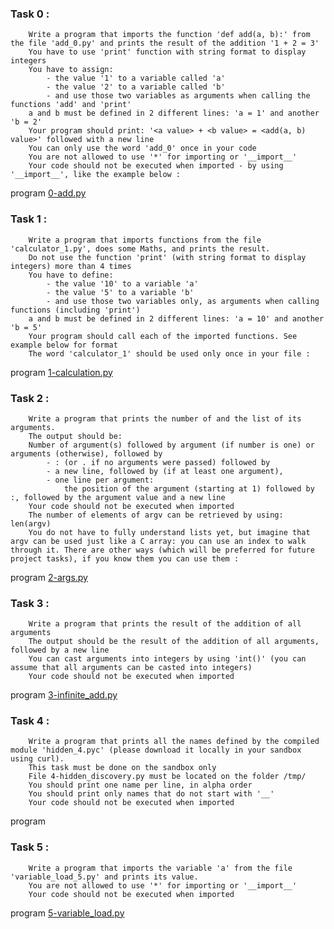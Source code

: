 ### Task 0 :
        Write a program that imports the function 'def add(a, b):' from the file 'add_0.py' and prints the result of the addition '1 + 2 = 3'
        You have to use 'print' function with string format to display integers
        You have to assign:
            - the value '1' to a variable called 'a'
            - the value '2' to a variable called 'b'
            - and use those two variables as arguments when calling the functions 'add' and 'print'
        a and b must be defined in 2 different lines: 'a = 1' and another 'b = 2'
        Your program should print: '<a value> + <b value> = <add(a, b) value>' followed with a new line
        You can only use the word 'add_0' once in your code
        You are not allowed to use '*' for importing or '__import__'
        Your code should not be executed when imported - by using '__import__', like the example below :
program [0-add.py]()

### Task 1 :
        Write a program that imports functions from the file 'calculator_1.py', does some Maths, and prints the result.
        Do not use the function 'print' (with string format to display integers) more than 4 times
        You have to define:
            - the value '10' to a variable 'a'
            - the value '5' to a variable 'b'
            - and use those two variables only, as arguments when calling functions (including 'print')
        a and b must be defined in 2 different lines: 'a = 10' and another 'b = 5'
        Your program should call each of the imported functions. See example below for format 
        The word 'calculator_1' should be used only once in your file :
program [1-calculation.py]()

### Task 2 :
        Write a program that prints the number of and the list of its arguments.
        The output should be:
        Number of argument(s) followed by argument (if number is one) or arguments (otherwise), followed by 
            - : (or . if no arguments were passed) followed by
            - a new line, followed by (if at least one argument),
            - one line per argument:
                the position of the argument (starting at 1) followed by :, followed by the argument value and a new line
        Your code should not be executed when imported
        The number of elements of argv can be retrieved by using: len(argv)
        You do not have to fully understand lists yet, but imagine that argv can be used just like a C array: you can use an index to walk through it. There are other ways (which will be preferred for future project tasks), if you know them you can use them :
program [2-args.py]()

### Task 3 :
        Write a program that prints the result of the addition of all arguments
        The output should be the result of the addition of all arguments, followed by a new line
        You can cast arguments into integers by using 'int()' (you can assume that all arguments can be casted into integers)
        Your code should not be executed when imported
program [3-infinite_add.py]()

### Task 4 :
        Write a program that prints all the names defined by the compiled module 'hidden_4.pyc' (please download it locally in your sandbox using curl).
        This task must be done on the sandbox only
        File 4-hidden_discovery.py must be located on the folder /tmp/
        You should print one name per line, in alpha order
        You should print only names that do not start with '__'
        Your code should not be executed when imported
program []()

### Task 5 :
        Write a program that imports the variable 'a' from the file 'variable_load_5.py' and prints its value.
        You are not allowed to use '*' for importing or '__import__'
        Your code should not be executed when imported
program [5-variable_load.py]()
